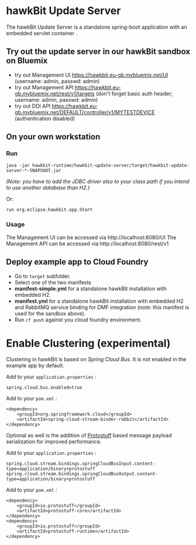 # hawkBit Update Server
The hawkBit Update Server is a standalone spring-boot application with an embedded servlet container .

## Try out the update server in our hawkBit sandbox on Bluemix
- try out Management UI https://hawkbit.eu-gb.mybluemix.net/UI (username: admin, passwd: admin)
- try out Management API https://hawkbit.eu-gb.mybluemix.net/rest/v1/targets (don't forget basic auth header; username: admin, passwd: admin)
- try out DDI API https://hawkbit.eu-gb.mybluemix.net/DEFAULT/controller/v1/MYTESTDEVICE (authentication disabled)

## On your own workstation
### Run
```
java -jar hawkbit-runtime/hawkbit-update-server/target/hawkbit-update-server-*-SNAPSHOT.jar
```

_(Note: you have to add the JDBC driver also to your class path if you intend to use another database than H2.)_

Or:

```
run org.eclipse.hawkbit.app.Start
```

### Usage
The Management UI can be accessed via http://localhost:8080/UI
The Management API can be accessed via http://localhost:8080/rest/v1

## Deploy example app to Cloud Foundry

- Go to ```target``` subfolder.
- Select one of the two manifests
 - **manifest-simple.yml** for a standalone hawkBit installation with embedded H2.
 - **manifest.yml**  for a standalone hawkBit installation with embedded H2 and RabbitMQ service binding for DMF integration (note: this manifest is used for the sandbox above).
- Run ```cf push``` against you cloud foundry environment.

# Enable Clustering (experimental)

Clustering in hawkBit is based on _Spring Cloud Bus_. It is not enabled in the example app by default.

Add to your `application.properties` :

```
spring.cloud.bus.enabled=true
```

Add to your `pom.xml` :

```
<dependency>
	<groupId>org.springframework.cloud</groupId>
	<artifactId>spring-cloud-stream-binder-rabbit</artifactId>
</dependency>
```

Optional as well is the addition of [Protostuff](https://github.com/protostuff/protostuff) based message payload serialization for improved performance.


Add to your `application.properties` :

```
spring.cloud.stream.bindings.springCloudBusInput.content-type=application/binary+protostuff
spring.cloud.stream.bindings.springCloudBusOutput.content-type=application/binary+protostuff
```

Add to your `pom.xml` :

```
<dependency>
	<groupId>io.protostuff</groupId>
	<artifactId>protostuff-core</artifactId>
</dependency>
<dependency>
	<groupId>io.protostuff</groupId>
	<artifactId>protostuff-runtime</artifactId>
</dependency>
```
